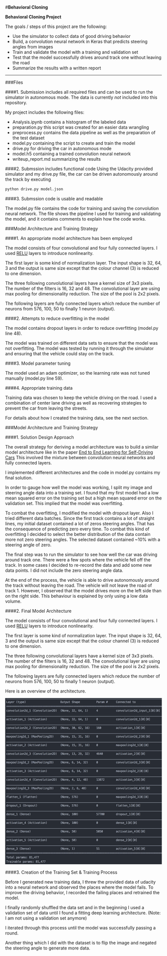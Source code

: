 #**Behavioral Cloning**

**Behavioral Cloning Project**

The goals / steps of this project are the following:
* Use the simulator to collect data of good driving behavior
* Build, a convolution neural network in Keras that predicts steering angles from images
* Train and validate the model with a training and validation set
* Test that the model successfully drives around track one without leaving the road
* Summarize the results with a written report


[//]: # (Image References)

[image1]: ./report/placeholder.png "Model Visualization"
[image2]: ./examples/placeholder.png "Grayscaling"
[image3]: ./examples/placeholder_small.png "Recovery Image"
[image4]: ./examples/placeholder_small.png "Recovery Image"
[image5]: ./examples/placeholder_small.png "Recovery Image"
[image6]: ./examples/placeholder_small.png "Normal Image"
[image7]: ./examples/placeholder_small.png "Flipped Image"

---
###Files

####1. Submission includes all required files and can be used to run the simulator in autonomous mode. The data is currently *not* included into this repository.

My project includes the following files:
* Analysis.ipynb contains a histogram of the labeled data
* preparation.py this script was created for an easier data wrangling
* preprocess.py contains the data pipeline as well as the preparation of the test dataset
* model.py containing the script to create and train the model
* drive.py for driving the car in autonomous mode
* model.h5 containing a trained convolution neural network
* writeup_report.md summarizing the results

####2. Submssion includes functional code
Using the Udacity provided simulator and my drive.py file, the car can be driven autonomously around the track by executing
```sh
python drive.py model.json
```

####3. Submssion code is usable and readable

The model.py file contains the code for training and saving the convolution neural network. The file shows the pipeline I used for training and validating the model, and it contains comments to explain how the code works.

###Model Architecture and Training Strategy

####1. An appropriate model architecture has been employed

The model consists of four convolutional and four fully connected layers. I used [RELU](https://en.wikipedia.org/wiki/Rectifier_(neural_networks)) layers to introduce nonlinearity.

The first layer is some kind of normalization layer. The input shape is 32, 64, 3 and the output is same size except that the colour channel (3) is reduced to one dimension.

The three following convolutional layers have a kernel size of 3x3 pixels. The number of the filters is 16, 32 and 48.
The convolutional layer are using max pooling for dimensionality reduction. The size of the pool is 2x2 pixels.

The following layers are fully connected layers which reduce the number of neurons from 576, 100, 50 to finally 1 neuron (output).

####2. Attempts to reduce overfitting in the model

The model contains dropout layers in order to reduce overfitting (model.py line 48).

The model was trained on different data sets to ensure that the model was not overfitting. The model was tested by running it through the simulator and ensuring that the vehicle could stay on the track.

####3. Model parameter tuning

The model used an adam optimizer, so the learning rate was not tuned manually (model.py line 59).

####4. Appropriate training data

Training data was chosen to keep the vehicle driving on the road. I used a combination of center lane driving as well as recovering strategies to prevent the car from leaving the streets.

For details about how I created the training data, see the next section.

###Model Architecture and Training Strategy

####1. Solution Design Approach

The overall strategy for deriving a model architecture was to build a similar model architecture like in the paper [End to End Learning for Self-Driving Cars](http://images.nvidia.com/content/tegra/automotive/images/2016/solutions/pdf/end-to-end-dl-using-px.pdf)
This involved the mixture between convolution neural networks and fully connected layers.

I implemented different architectures and the code in model.py contains my final solution.

In order to gauge how well the model was working, I split my image and steering angle data into a training set. I found that my first model had a low mean squared error on the training set but a high mean squared error on the validation set. This implied that the model was overfitting.

To combat the overfitting, I modified the model with dropout layer. Also I tried different data batches. Since the first track contains a lot of straight lines, my initial dataset contained a lot of zeros steering angles. That has the consequence of predicting zero every time.
To combat this kind of overfitting I decided to select the better distribution of the data contain more not zero steering angles. The selected dataset contained ~10% with a steering angle of zero.

The final step was to run the simulator to see how well the car was driving around track one. There were a few spots where the vehicle fell off the track. In some cases I decided to re-record the data and add some new data points. I did not include the zero steering angle data.

At the end of the process, the vehicle is able to drive autonomously around the track without leaving the road. The vehicle will not leave the road of track 1. However, I observed that the model drives more on the left side than on the right side. This behaviour is explained by only using a low data volume.

####2. Final Model Architecture

The model consists of four convolutional and four fully connected layers. I used [RELU](https://en.wikipedia.org/wiki/Rectifier_(neural_networks)) layers to introduce nonlinearity.

The first layer is some kind of normalization layer. The input shape is 32, 64, 3 and the output is same size except that the colour channel (3) is reduced to one dimension.

The three following convolutional layers have a kernel size of 3x3 pixels. The number of the filters is 16, 32 and 48.
The convolutional layer are using max pooling for dimensionality reduction. The size of the pool is 2x2 pixels.

The following layers are fully connected layers which reduce the number of neurons from 576, 100, 50 to finally 1 neuron (output).

Here is an overview of the architecture.

![Overview of the used model](report/overview_of_model.png)

####3. Creation of the Training Set & Training Process

Before I generated new training data, I threw the provided data of udacity into a neural network and observed the places where the model fails.
To improve the driving behavior, I recorded the failing places and retrained the model.

I finally randomly shuffled the data set and in the beginning I used a validation set of data until I found a fitting deep learning architecture. (Note: I am not using a validation set anymore)

I iterated through this process until the model was successfully passing a round.

Another thing which I did with the dataset is to flip the image and negated the steering angle to generate more data.